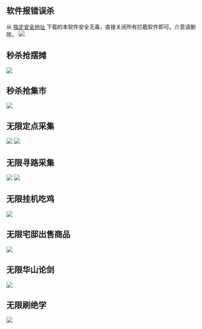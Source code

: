 ## 软件报错误杀
从 [指定安全地址](https://github.com/LazyBoy123/lrjh) 下载的本软件安全无毒，直接关闭所有拦截软件即可。介意请删除。
![](https://github.com/LazyBoy123/lrjh/blob/master/img/use/safe.png)

## 秒杀抢摆摊
![](https://github.com/LazyBoy123/lrjh/blob/master/img/use/b1.png)

## 秒杀抢集市
![](https://github.com/LazyBoy123/lrjh/blob/master/img/use/j1.png)
## 无限定点采集
![](https://github.com/LazyBoy123/lrjh/blob/master/img/use/d1.PNG)
![](https://github.com/LazyBoy123/lrjh/blob/master/img/use/d2.PNG)
## 无限寻路采集
![](https://github.com/LazyBoy123/lrjh/blob/master/img/use/x1.png)
![](https://github.com/LazyBoy123/lrjh/blob/master/img/use/x2.png)
## 无限挂机吃鸡
![](https://github.com/LazyBoy123/lrjh/blob/master/img/use/c1.png)
## 无限宅邸出售商品
![](https://github.com/LazyBoy123/lrjh/blob/master/img/use/z.png)
## 无限华山论剑
![](https://github.com/LazyBoy123/lrjh/blob/master/img/use/h1.png)
## 无限刷绝学
![](https://github.com/LazyBoy123/lrjh/blob/master/img/use/l.png)
